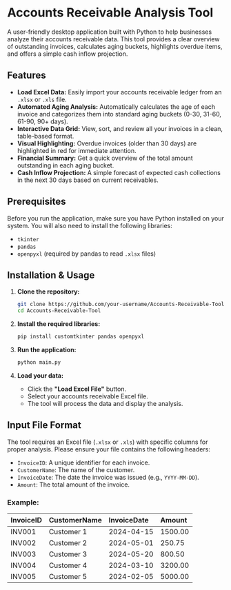 # Accounts Receivable Analysis Tool

A user-friendly desktop application built with Python to help businesses analyze their accounts receivable data. This tool provides a clear overview of outstanding invoices, calculates aging buckets, highlights overdue items, and offers a simple cash inflow projection.

## Features

-   **Load Excel Data:** Easily import your accounts receivable ledger from an `.xlsx` or `.xls` file.
-   **Automated Aging Analysis:** Automatically calculates the age of each invoice and categorizes them into standard aging buckets (0-30, 31-60, 61-90, 90+ days).
-   **Interactive Data Grid:** View, sort, and review all your invoices in a clean, table-based format.
-   **Visual Highlighting:** Overdue invoices (older than 30 days) are highlighted in red for immediate attention.
-   **Financial Summary:** Get a quick overview of the total amount outstanding in each aging bucket.
-   **Cash Inflow Projection:** A simple forecast of expected cash collections in the next 30 days based on current receivables.

## Prerequisites

Before you run the application, make sure you have Python installed on your system. You will also need to install the following libraries:

-   `tkinter`
-   `pandas`
-   `openpyxl` (required by pandas to read `.xlsx` files)

## Installation & Usage

1.  **Clone the repository:**
    ```bash
    git clone https://github.com/your-username/Accounts-Receivable-Tool.git
    cd Accounts-Receivable-Tool
    ```

2.  **Install the required libraries:**
    ```bash
    pip install customtkinter pandas openpyxl
    ```

3.  **Run the application:**
    ```bash
    python main.py
    ```

4.  **Load your data:**
    -   Click the **"Load Excel File"** button.
    -   Select your accounts receivable Excel file.
    -   The tool will process the data and display the analysis.

## Input File Format

The tool requires an Excel file (`.xlsx` or `.xls`) with specific columns for proper analysis. Please ensure your file contains the following headers:

-   `InvoiceID`: A unique identifier for each invoice.
-   `CustomerName`: The name of the customer.
-   `InvoiceDate`: The date the invoice was issued (e.g., `YYYY-MM-DD`).
-   `Amount`: The total amount of the invoice.

### Example:

| InvoiceID | CustomerName  | InvoiceDate | Amount    |
| :-------- | :------------ | :---------- | :-------- |
| INV001    | Customer 1    | 2024-04-15  | 1500.00   |
| INV002    | Customer 2    | 2024-05-01  | 250.75    |
| INV003    | Customer 3    | 2024-05-20  | 800.50    |
| INV004    | Customer 4    | 2024-03-10  | 3200.00   |
| INV005    | Customer 5    | 2024-02-05  | 5000.00   |
